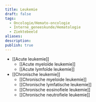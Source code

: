 ```yaml
---
title: Leukemie
draft: false
tags:
  - Oncologie/Hemato-oncologie
  - Interne_geneeskunde/Hematologie
  - Ziektebeeld
aliases: 
description: 
publish: true
---
```




- [[Acute leukemie]]
	- [[Acute myeloïde leukemie]]
	- [[Acute lymfoïde leukemie]]
- [[Chronische leukemie]]
	- [[Chronische myeloide leukemie]]
	- [[Chronische lymfatische leukemie]]
	- [[Chronische eosinofiele leukemie]]
	- [[Chronische neutrofiele leukemie]]

